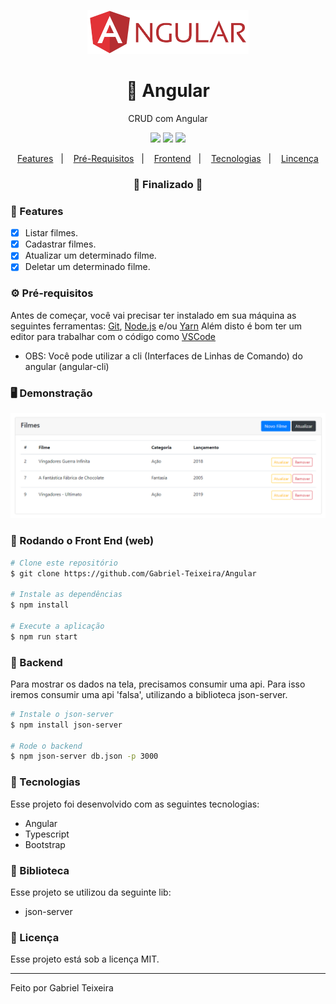 <p align="center">
  <img src="https://github.com/Gabriel-Teixeira/Angular/blob/master/src/assets/angular.png" height="70"/>
<p>
  
<h1 align="center">
    🚀 Angular
</h1>
<p align="center">CRUD com Angular</p>

<p align="center">
  <img src="https://img.shields.io/static/v1?label=angular%20version&message=8.0&color=dc3545"/>
  <img src="https://img.shields.io/badge/last%20commit-september-important" />
  <img src="https://img.shields.io/badge/license-MIT-success"/>
</p>

<p align="center">
  <a href="#-features">Features</a>&nbsp;&nbsp;&nbsp;|&nbsp;&nbsp;&nbsp;
  <a href="#-pré-requisitos">Pré-Requisitos</a>&nbsp;&nbsp;&nbsp;|&nbsp;&nbsp;&nbsp;
  <a href="#-rodando-o-front-end-web">Frontend</a>&nbsp;&nbsp;&nbsp;|&nbsp;&nbsp;&nbsp;
  <a href="#-tecnologias">Tecnologias</a>&nbsp;&nbsp;&nbsp;|&nbsp;&nbsp;&nbsp;
  <a href="#-licença">Lincença</a>
</p>

<h3 align="center"> 
🚧  Finalizado  🚧
</h3>

### 📎 Features

- [x] Listar filmes.
- [x] Cadastrar filmes.
- [x] Atualizar um determinado filme.
- [x] Deletar um determinado filme.

### ⚙ Pré-requisitos

Antes de começar, você vai precisar ter instalado em sua máquina as seguintes ferramentas:
[Git](https://git-scm.com), [Node.js](https://nodejs.org/en/) e/ou [Yarn](https://https://yarnpkg.com/) 
Além disto é bom ter um editor para trabalhar com o código como [VSCode](https://code.visualstudio.com/)
* OBS: Você pode utilizar a cli (Interfaces de Linhas de Comando) do angular (angular-cli)

### 🖥 Demonstração
<img src="https://github.com/Gabriel-Teixeira/Angular/blob/master/src/assets/dashboard.PNG" />

### 🎲 Rodando o Front End (web)

```bash
# Clone este repositório
$ git clone https://github.com/Gabriel-Teixeira/Angular

# Instale as dependências
$ npm install

# Execute a aplicação
$ npm run start
```

### 📌 Backend
Para mostrar os dados na tela, precisamos consumir uma api. Para isso iremos consumir uma api 'falsa', utilizando a biblioteca
json-server.
```bash
# Instale o json-server
$ npm install json-server

# Rode o backend
$ npm json-server db.json -p 3000
```

### 🚀 Tecnologias

Esse projeto foi desenvolvido com as seguintes tecnologias:

- Angular
- Typescript
- Bootstrap

### 📕 Biblioteca 

Esse projeto se utilizou da seguinte lib:

- json-server

### 📝 Licença

Esse projeto está sob a licença MIT.

<hr/>

Feito por Gabriel Teixeira


